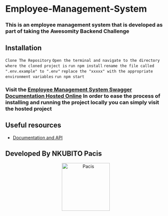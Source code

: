 # Employee-Management-System
### This is an employee management system that is developed as part of taking the Awesomity Backend Challenge

## Installation
`Clone The Repository`
`Open the terminal and navigate to the directory where the cloned project is`
`run npm install`
`rename the file called ".env.example" to ".env"`
`replace the "xxxxx" with the appropriate environment variables`
`run npm start`

### Visit the [Employee Management System Swagger Documentation Hosted Online](https://employee-management-sys-pacis.herokuapp.com/documentation) In order to ease the process of installing and running the project locally you can simply visit the hosted project

## Useful resources

- [Documentation and API](https://employee-management-sys-pacis.herokuapp.com/documentation)

## Developed By NKUBITO Pacis
<div align="center">
    <a href="https://php.net">
        <img
            alt="Pacis"
            src="https://www.facebook.com/photo?fbid=1458083001236021&set=a.107694932941508"
            width="150">
    </a>
</div>

